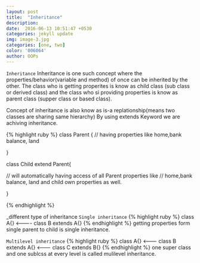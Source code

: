 ```yaml
---
layout: post
title:  "Inheritance"
description: 
date:  2016-06-13 10:51:47 +0530
categories: jekyll update
img: image-3.jpg
categories: [one, two]
color: '006064'
author: OOPs
---
```


`Inheritance`
Inheritance is one such concept where the properties/behavior(variable and method) of once can be inherited by the other.
The class who is getting properites is know as child class (sub class or derived class) and the class who si providing properties is know as parent class (supper class or based class).

Concept of inheritance is also know as is-a replationship(means two classes are sharing same hierarchy)
By using extends Keyword we are achiving inheritance.

{% highlight ruby %}
class Parent {
// having properties like home,bank balance, land

}

class Child extend Parent{

// will automatically having access of all Parent properties like
// home,bank balance, land and child own properties as well.

}

{% endhighlight %}

_different type of inheritance
`Single inheritance`
{% highlight ruby %}
 class A{} <---- class B extends A{}
  {% endhighlight %}
 getting properties form single parent to child is single inheritance.
 
 `Multilevel inheritance`
 {% highlight ruby %}
 class A{} <--- class B extends A{}  <--- class C extends B{}
 {% endhighlight %}
one super class and one sublcss at every level is called mulilevel inheritance.
 

